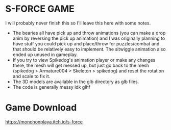# S-FORCE GAME

I will probably never finish this so I'll leave this here with some notes.

- The bearies all have pick up and throw animations (you can make a drop anim by reversing the pick up animation) and I was originally planning to have stuff you could pick up and place/throw for puzzles/combat and that should be relatively easy to implement. The sitwiggle animation also ended up unused in gameplay.
- If you try to view Spikedog's animation player or make any changes there, the mesh will get messed up, but just go back to the mesh (spikedog > Armature004 > Skeleton > spikedog) and reset the rotation and scale to fix it.
- The 3D models are available in the glb directory as glb files.
- The code is generally messy idk glhf

# Game Download
https://monohonplaya.itch.io/s-force
